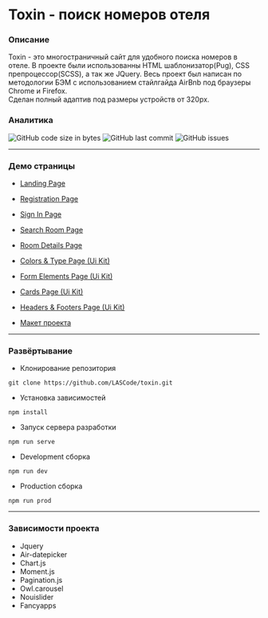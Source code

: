 # Toxin - поиск номеров отеля #
### Описание ###
Toxin - это многостраничный сайт для удобного поиска номеров в отеле.
В проекте были использованны HTML шаблонизатор(Pug), CSS препроцессор(SCSS), а так же JQuery.
Весь проект был написан по методологии БЭМ с использованием стайлгайда AirBnb под браузеры Chrome и Firefox.  
Сделан полный адаптив под размеры устройств от 320px.
### Аналитика ###
![GitHub code size in bytes](https://img.shields.io/github/languages/code-size/LASCode/toxin?color=%232ac76b&label=Code%20Size)
![GitHub last commit](https://img.shields.io/github/last-commit/LASCode/toxin?color=%232ac76b&label=Last%20commit)
![GitHub issues](https://img.shields.io/github/issues/LASCode/toxin?color=%232ac76b&label=Issues)

___
### Демо страницы
- [Landing Page](https://lascode.github.io/Toxin/)
- [Registration Page](https://lascode.github.io/Toxin/registration.html)
- [Sign In Page](https://lascode.github.io/Toxin/sign-in.html)
- [Search Room Page](https://lascode.github.io/Toxin/search-room.html)
- [Room Details Page](https://lascode.github.io/Toxin/room-details.html)


- [Colors & Type Page (Ui Kit)](https://lascode.github.io/Toxin/ui-colors-type.html)
- [Form Elements Page (Ui Kit)](https://lascode.github.io/Toxin/ui-form-elements.html)
- [Cards Page (Ui Kit)](https://lascode.github.io/Toxin/ui-cards.html)
- [Headers & Footers Page (Ui Kit)](https://lascode.github.io/Toxin/ui-headers-footers.html)


- [Макет проекта](https://www.figma.com/file/xorjGw6bbI9mK7fZAMebJu/MetaLamp-(former-FSD)-frontend-education-program.-The-2nd-task-(Copy))
___

### Развёртывание ###
- Клонирование репозитория
```
git clone https://github.com/LASCode/toxin.git
```
- Установка зависимостей
```
npm install
```
- Запуск сервера разработки
```
npm run serve
```
- Development сборка
```
npm run dev
```
- Production сборка
```
npm run prod
```
___ 
### Зависимости проекта ###
* Jquery
* Air-datepicker
* Chart.js
* Moment.js
* Pagination.js
* Owl.carousel
* Nouislider
* Fancyapps


